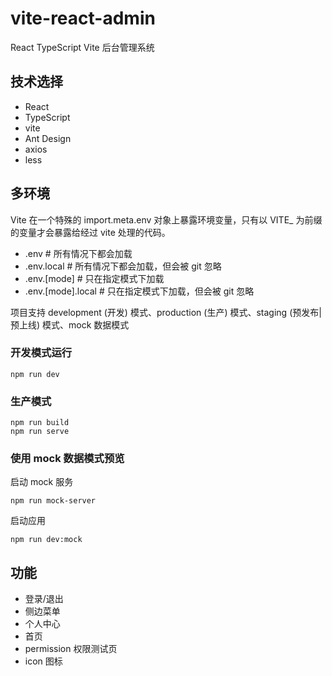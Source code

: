 # vite-react-admin

React TypeScript Vite 后台管理系统

## 技术选择

- React
- TypeScript
- vite
- Ant Design
- axios
- less

## 多环境

Vite 在一个特殊的 import.meta.env 对象上暴露环境变量，只有以 VITE\_ 为前缀的变量才会暴露给经过 vite 处理的代码。

- .env # 所有情况下都会加载
- .env.local # 所有情况下都会加载，但会被 git 忽略
- .env.[mode] # 只在指定模式下加载
- .env.[mode].local # 只在指定模式下加载，但会被 git 忽略

项目支持 development (开发) 模式、production (生产) 模式、staging (预发布|预上线) 模式、mock 数据模式

### 开发模式运行

```
npm run dev
```

### 生产模式

```
npm run build
npm run serve
```

### 使用 mock 数据模式预览

启动 mock 服务

```
npm run mock-server
```

启动应用

```
npm run dev:mock
```

## 功能

- 登录/退出
- 侧边菜单
- 个人中心
- 首页
- permission 权限测试页
- icon 图标
